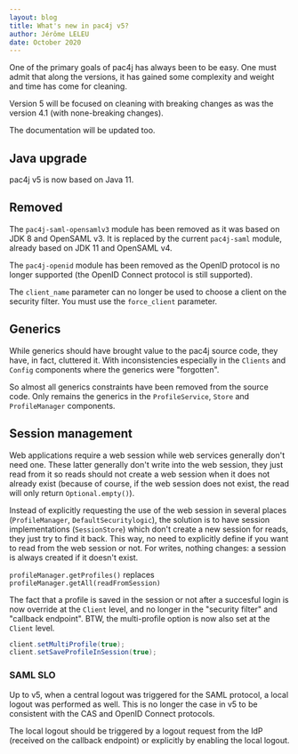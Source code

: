 ```yaml
---
layout: blog
title: What's new in pac4j v5?
author: Jérôme LELEU
date: October 2020
---
```


One of the primary goals of pac4j has always been to be easy. One must admit that along the versions, it has gained some complexity and weight and time has come for cleaning.

Version 5 will be focused on cleaning with breaking changes as was the version 4.1 (with none-breaking changes).

The documentation will be updated too.

## Java upgrade

pac4j v5 is now based on Java 11.

## Removed

The `pac4j-saml-opensamlv3` module has been removed as it was based on JDK 8 and OpenSAML v3. It is replaced by the current `pac4j-saml` module, already based on JDK 11 and OpenSAML v4.

The `pac4j-openid` module has been removed as the OpenID protocol is no longer supported (the OpenID Connect protocol is still supported).

The `client_name` parameter can no longer be used to choose a client on the security filter. You must use the `force_client` parameter.

## Generics

While generics should have brought value to the pac4j source code, they have, in fact, cluttered it.
With inconsistencies especially in the `Clients` and `Config` components where the generics were "forgotten".

So almost all generics constraints have been removed from the source code. Only remains the generics in the `ProfileService`, `Store` and `ProfileManager` components.

## Session management

Web applications require a web session while web services generally don't need one.
These latter generally don't write into the web session, they just read from it so reads should not create a web session when it does not already exist (because of course, if the web session does not exist, the read will only return `Optional.empty()`).

Instead of explicitly requesting the use of the web session in several places (`ProfileManager`, `DefaultSecuritylogic`), the solution is to have session implementations (`SessionStore`) which don't create a new session for reads, they just try to find it back.
This way, no need to explicitly define if you want to read from the web session or not. For writes, nothing changes: a session is always created if it doesn't exist.

`profileManager.getProfiles()` replaces `profileManager.getAll(readFromSession)`

The fact that a profile is saved in the session or not after a succesful login is now override at the `Client` level, and no longer in the "security filter" and "callback endpoint". BTW, the multi-profile option is now also set at the `Client` level.

```java
client.setMultiProfile(true);
client.setSaveProfileInSession(true);
```

### SAML SLO

Up to v5, when a central logout was triggered for the SAML protocol, a local logout was performed as well. This is no longer the case in v5 to be consistent with the CAS and OpenID Connect protocols.

The local logout should be triggered by a logout request from the IdP (received on the callback endpoint) or explicitly by enabling the local logout.
